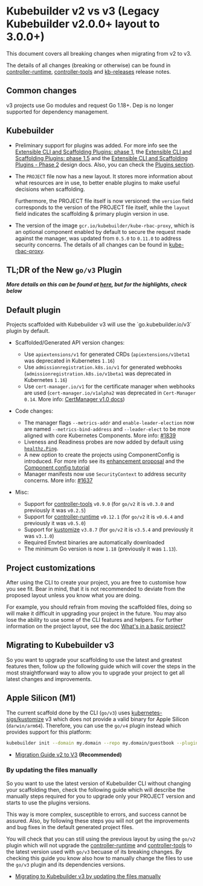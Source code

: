 # Kubebuilder v2 vs v3 (Legacy Kubebuilder v2.0.0+ layout to 3.0.0+)

This document covers all breaking changes when migrating from v2 to v3.

The details of all changes (breaking or otherwise) can be found in
[controller-runtime][controller-runtime],
[controller-tools][controller-tools]
and [kb-releases][kb-releases] release notes.

## Common changes

v3 projects use Go modules and request Go 1.18+. Dep is no longer supported for dependency management.

## Kubebuilder

- Preliminary support for plugins was added. For more info see the [Extensible CLI and Scaffolding Plugins: phase 1][plugins-phase1-design-doc],
  the [Extensible CLI and Scaffolding Plugins: phase 1.5][plugins-phase1-design-doc-1.5] and the [Extensible CLI and Scaffolding Plugins - Phase 2][plugins-phase2-design-doc]
  design docs. Also, you can check the [Plugins section][plugins-section].

- The `PROJECT` file now has a new layout.  It stores more information about what resources are in use, to better enable plugins to make useful decisions when scaffolding.

    Furthermore, the PROJECT file itself is now versioned: the `version` field corresponds to the version of the PROJECT file itself, while the `layout` field indicates the scaffolding & primary plugin version in use.

- The version of the image `gcr.io/kubebuilder/kube-rbac-proxy`, which is an optional component enabled by default to secure the request made against the manager, was updated from `0.5.0` to `0.11.0` to address security concerns. The details of all changes can be found in [kube-rbac-proxy][kube-rbac-proxy].

## TL;DR of the New `go/v3` Plugin

***More details on this can be found at [here][kb-releases], but for the highlights, check below***

<aside class="note">
<h1>Default plugin</h1>
Projects scaffolded with Kubebuilder v3 will use the `go.kubebuilder.io/v3` plugin by default.
</aside>

- Scaffolded/Generated API version changes:
  * Use `apiextensions/v1` for generated CRDs (`apiextensions/v1beta1` was deprecated in Kubernetes `1.16`)
  * Use `admissionregistration.k8s.io/v1` for generated webhooks (`admissionregistration.k8s.io/v1beta1` was deprecated in Kubernetes `1.16`)
  * Use `cert-manager.io/v1` for the certificate manager when webhooks are used (`cert-manager.io/v1alpha2` was deprecated in `Cert-Manager 0.14`. More info: [CertManager v1.0 docs][cert-manager-docs])

- Code changes:
  * The manager flags `--metrics-addr` and `enable-leader-election` now are named `--metrics-bind-address` and `--leader-elect` to be more aligned with core Kubernetes Components. More info: [#1839][issue-1893]
  * Liveness and Readiness probes are now added by default using [`healthz.Ping`][healthz-ping].
  * A new option to create the projects using ComponentConfig is introduced. For more info see its [enhancement proposal][enhancement proposal] and the [Component config tutorial][component-config-tutorial]
  * Manager manifests now use `SecurityContext` to address security concerns. More info: [#1637][issue-1637]
- Misc:
  * Support for [controller-tools][controller-tools] `v0.9.0` (for `go/v2` it is `v0.3.0` and previously it was `v0.2.5`)
  * Support for [controller-runtime][controller-runtime] `v0.12.1` (for `go/v2` it is `v0.6.4` and previously it was `v0.5.0`)
  * Support for [kustomize][kustomize] `v3.8.7` (for `go/v2` it is `v3.5.4` and previously it was `v3.1.0`)
  * Required Envtest binaries are automatically downloaded
  * The minimum Go version is now `1.18` (previously it was `1.13`).

<aside class="note warning">
<h1>Project customizations</h1>

After using the CLI to create your project, you are free to customise how you see fit. Bear in mind, that it is not recommended to deviate from the proposed layout unless you know what you are doing.

For example, you should refrain from moving the scaffolded files, doing so will make it difficult in upgrading your project in the future. You may also lose the ability to use some of the CLI features and helpers. For further information on the project layout, see the doc [What's in a basic project?][basic-project-doc]

</aside>

## Migrating to Kubebuilder v3

So you want to upgrade your scaffolding to use the latest and greatest features then, follow up the following guide which will cover the steps in the most straightforward way to allow you to upgrade your project to get all latest changes and improvements.

<aside class="note warning">
<h1> Apple Silicon (M1) </h1>

The current scaffold done by the CLI (`go/v3`) uses [kubernetes-sigs/kustomize][kustomize] v3 which does not provide
a valid binary for Apple Silicon (`darwin/arm64`). Therefore, you can use the `go/v4` plugin
instead which provides support for this platform:

```bash
kubebuilder init --domain my.domain --repo my.domain/guestbook --plugins=go/v4
```

</aside>

- [Migration Guide v2 to V3][migration-guide-v2-to-v3] **(Recommended)**

### By updating the files manually

So you want to use the latest version of Kubebuilder CLI without changing your scaffolding then, check the following guide which will describe the manually steps required for you to upgrade only your PROJECT version and starts to use the plugins versions.

This way is more complex, susceptible to errors, and success cannot be assured. Also, by following these steps you will not get the improvements and bug fixes in the default generated project files.

You will check that you can still using the previous layout by using the `go/v2` plugin which will not upgrade the [controller-runtime][controller-runtime] and [controller-tools][controller-tools] to the latest version used with `go/v3` becuase of its breaking changes. By checking this guide you know also how to manually change the files to use the `go/v3` plugin and its dependencies versions.

- [Migrating to Kubebuilder v3 by updating the files manually][manually-upgrade]

[plugins-phase1-design-doc]: https://github.com/kubernetes-sigs/kubebuilder/blob/master/designs/extensible-cli-and-scaffolding-plugins-phase-1.md
[plugins-phase1-design-doc-1.5]: https://github.com/kubernetes-sigs/kubebuilder/blob/master/designs/extensible-cli-and-scaffolding-plugins-phase-1-5.md
[plugins-phase2-design-doc]: https://github.com/kubernetes-sigs/kubebuilder/blob/master/designs/extensible-cli-and-scaffolding-plugins-phase-2.md
[plugins-section]: ./../../plugins/plugins.md
[manually-upgrade]: manually_migration_guide_v2_v3.md
[component-config-tutorial]: ../../component-config-tutorial/tutorial.md
[issue-1893]: https://github.com/kubernetes-sigs/kubebuilder/issues/1839
[migration-guide-v2-to-v3]: migration_guide_v2tov3.md
[healthz-ping]: https://pkg.go.dev/sigs.k8s.io/controller-runtime/pkg/healthz#CheckHandler
[controller-runtime]: https://github.com/kubernetes-sigs/controller-runtime/releases
[controller-tools]: https://github.com/kubernetes-sigs/controller-tools/releases
[kustomize]: https://github.com/kubernetes-sigs/kustomize/releases
[issue-1637]: https://github.com/kubernetes-sigs/kubebuilder/issues/1637
[enhancement proposal]: https://github.com/kubernetes/enhancements/tree/master/keps/sig-cluster-lifecycle/wgs
[cert-manager-docs]: https://cert-manager.io/docs/installation/upgrading/
[kb-releases]: https://github.com/kubernetes-sigs/kubebuilder/releases
[kube-rbac-proxy]: https://github.com/brancz/kube-rbac-proxy/releases
[basic-project-doc]: ../../cronjob-tutorial/basic-project.md
[kustomize]: https://github.com/kubernetes-sigs/kustomize
